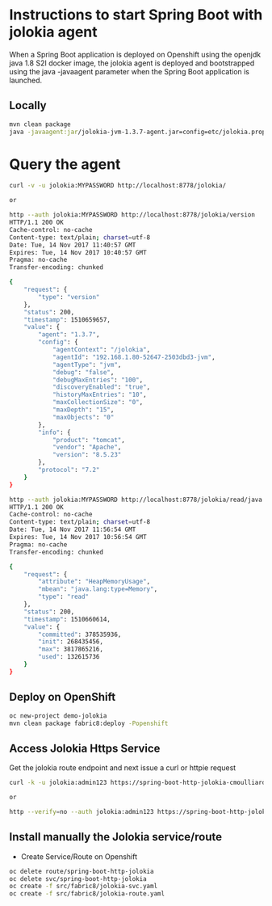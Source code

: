 # Instructions to start Spring Boot with jolokia agent

When a Spring Boot application is deployed on Openshift using the openjdk java 1.8 S2I docker image, the jolokia agent is deployed and 
bootstrapped using the java -javaagent parameter when the Spring Boot application is launched.

## Locally
```bash
mvn clean package
java -javaagent:jar/jolokia-jvm-1.3.7-agent.jar=config=etc/jolokia.properties -jar target/spring-boot-jolokia-1.0.0-SNAPSHOT.jar
```

# Query the agent

```bash
curl -v -u jolokia:MYPASSWORD http://localhost:8778/jolokia/

or

http --auth jolokia:MYPASSWORD http://localhost:8778/jolokia/version
HTTP/1.1 200 OK
Cache-control: no-cache
Content-type: text/plain; charset=utf-8
Date: Tue, 14 Nov 2017 11:40:57 GMT
Expires: Tue, 14 Nov 2017 10:40:57 GMT
Pragma: no-cache
Transfer-encoding: chunked

{
    "request": {
        "type": "version"
    },
    "status": 200,
    "timestamp": 1510659657,
    "value": {
        "agent": "1.3.7",
        "config": {
            "agentContext": "/jolokia",
            "agentId": "192.168.1.80-52647-2503dbd3-jvm",
            "agentType": "jvm",
            "debug": "false",
            "debugMaxEntries": "100",
            "discoveryEnabled": "true",
            "historyMaxEntries": "10",
            "maxCollectionSize": "0",
            "maxDepth": "15",
            "maxObjects": "0"
        },
        "info": {
            "product": "tomcat",
            "vendor": "Apache",
            "version": "8.5.23"
        },
        "protocol": "7.2"
    }
}

http --auth jolokia:MYPASSWORD http://localhost:8778/jolokia/read/java.lang:type\=Memory/HeapMemoryUsage
HTTP/1.1 200 OK
Cache-control: no-cache
Content-type: text/plain; charset=utf-8
Date: Tue, 14 Nov 2017 11:56:54 GMT
Expires: Tue, 14 Nov 2017 10:56:54 GMT
Pragma: no-cache
Transfer-encoding: chunked

{
    "request": {
        "attribute": "HeapMemoryUsage",
        "mbean": "java.lang:type=Memory",
        "type": "read"
    },
    "status": 200,
    "timestamp": 1510660614,
    "value": {
        "committed": 378535936,
        "init": 268435456,
        "max": 3817865216,
        "used": 132615736
    }
}
```

## Deploy on OpenShift

```bash
oc new-project demo-jolokia
mvn clean package fabric8:deploy -Popenshift
```

## Access Jolokia Https Service

Get the jolokia route endpoint and next issue a curl or httpie request
```bash
curl -k -u jolokia:admin123 https://spring-boot-http-jolokia-cmoulliard.ose.spring-boot.osepool.centralci.eng.rdu2.redhat.com/jolokia/version

or

http --verify=no --auth jolokia:admin123 https://spring-boot-http-jolokia-cmoulliard.ose.spring-boot.osepool.centralci.eng.rdu2.redhat.com/jolokia/version
```

## Install manually the Jolokia service/route

- Create Service/Route on Openshift

```bash
oc delete route/spring-boot-http-jolokia
oc delete svc/spring-boot-http-jolokia
oc create -f src/fabric8/jolokia-svc.yaml          
oc create -f src/fabric8/jolokia-route.yaml 
```

